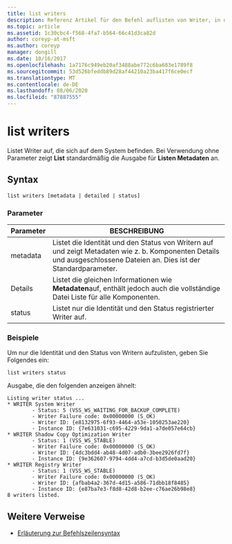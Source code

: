 ```yaml
---
title: list writers
description: Referenz Artikel für den Befehl auflisten von Writer, in dem die Writer aufgelistet sind, die sich auf dem System befinden.
ms.topic: article
ms.assetid: 1c30cbc4-f568-4fa7-b564-66c41d3ca82d
author: coreyp-at-msft
ms.author: coreyp
manager: dongill
ms.date: 10/16/2017
ms.openlocfilehash: 1a7176c949eb20af3488abe772c6ba683e1789f8
ms.sourcegitcommit: 53d526bfeddb89d28af44210a23ba417f6ce0ecf
ms.translationtype: MT
ms.contentlocale: de-DE
ms.lasthandoff: 08/06/2020
ms.locfileid: "87887555"
---
```

# <a name="list-writers"></a>list writers

Listet Writer auf, die sich auf dem System befinden. Bei Verwendung ohne Parameter zeigt **List** standardmäßig die Ausgabe für **Listen Metadaten** an.

## <a name="syntax"></a>Syntax

```
list writers [metadata | detailed | status]
```

### <a name="parameters"></a>Parameter

| Parameter | BESCHREIBUNG |
| --------- | ----------- |
| metadata | Listet die Identität und den Status von Writern auf und zeigt Metadaten wie z. b. Komponenten Details und ausgeschlossene Dateien an. Dies ist der Standardparameter. |
| Details | Listet die gleichen Informationen wie **Metadaten**auf, enthält jedoch auch die vollständige Datei Liste für alle Komponenten. |
| status | Listet nur die Identität und den Status registrierter Writer auf. |

### <a name="examples"></a>Beispiele

Um nur die Identität und den Status von Writern aufzulisten, geben Sie Folgendes ein:

```
list writers status
```

Ausgabe, die den folgenden anzeigen ähnelt:

```
Listing writer status ...
* WRITER System Writer
        - Status: 5 (VSS_WS_WAITING_FOR_BACKUP_COMPLETE)
        - Writer Failure code: 0x00000000 (S_OK)
        - Writer ID: {e8132975-6f93-4464-a53e-1050253ae220}
        - Instance ID: {7e631031-c695-4229-9da1-a7de057e64cb}
* WRITER Shadow Copy Optimization Writer
        - Status: 1 (VSS_WS_STABLE)
        - Writer Failure code: 0x00000000 (S_OK)
        - Writer ID: {4dc3bdd4-ab48-4d07-adb0-3bee2926fd7f}
        - Instance ID: {9e362607-9794-4dd4-a7cd-b3d5de0aad20}
* WRITER Registry Writer
        - Status: 1 (VSS_WS_STABLE)
        - Writer Failure code: 0x00000000 (S_OK)
        - Writer ID: {afbab4a2-367d-4d15-a586-71dbb18f8485}
        - Instance ID: {e87ba7e3-f8d8-42d8-b2ee-c76ae26b98e8}
8 writers listed.
```

## <a name="additional-references"></a>Weitere Verweise

- [Erläuterung zur Befehlszeilensyntax](command-line-syntax-key.md)